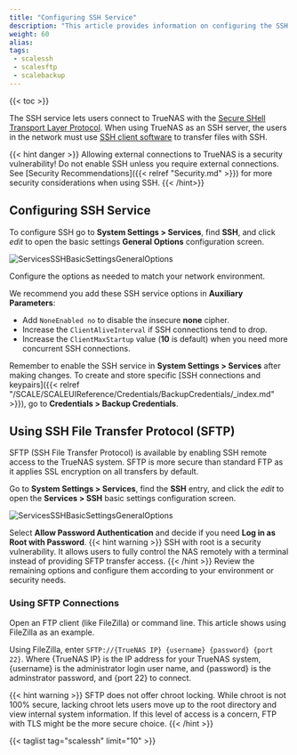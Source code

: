 ```yaml
---
title: "Configuring SSH Service"
description: "This article provides information on configuring the SSH service in SCALE, and using an SFTP connection."
weight: 60
alias: 
tags:
 - scalessh
 - scalesftp
 - scalebackup
---
```


{{< toc >}}


The SSH service lets users connect to TrueNAS with the [Secure SHell Transport Layer Protocol](https://tools.ietf.org/html/rfc4253).
When using TrueNAS as an SSH server, the users in the network must use [SSH client software](https://www.bing.com/search?q=SSH%20client%20software) to transfer files with SSH.

{{< hint danger >}}
Allowing external connections to TrueNAS is a security vulnerability!
Do not enable SSH unless you require external connections.
See [Security Recommendations]({{< relref "Security.md" >}}) for more security considerations when using SSH.
{{< /hint>}}

## Configuring SSH Service

To configure SSH go to **System Settings > Services**, find **SSH**, and click <i class="material-icons" aria-hidden="true" title="Configure">edit</i> to open the basic settings **General Options** configuration screen.

![ServicesSSHBasicSettingsGeneralOptions](/images/SCALE/22.12/ServicesSSHBasicSettingsGeneralOptions.png "SSH Basic Settings General Options")

Configure the options as needed to match your network environment.

We recommend you add these SSH service options in **Auxiliary Parameters**:

* Add `NoneEnabled no` to disable the insecure **none** cipher.
* Increase the `ClientAliveInterval` if SSH connections tend to drop.
* Increase the `ClientMaxStartup` value (**10** is default) when you need more concurrent SSH connections.

Remember to enable the SSH service in **System Settings > Services** after making changes.
To create and store specific [SSH connections and keypairs]({{< relref "/SCALE/SCALEUIReference/Credentials/BackupCredentials/_index.md" >}}), go to **Credentials > Backup Credentials**.

## Using SSH File Transfer Protocol (SFTP) 

SFTP (SSH File Transfer Protocol) is available by enabling SSH remote access to the TrueNAS system.
SFTP is more secure than standard FTP as it applies SSL encryption on all transfers by default.

Go to **System Settings > Services**, find the **SSH** entry, and click the <i class="material-icons" aria-hidden="true" title="Configure">edit</i> to open the **Services > SSH** basic settings configuration screen.

![ServicesSSHBasicSettingsGeneralOptions](/images/SCALE/22.12/ServicesSSHBasicSettingsGeneralOptions.png "SSH Basic Settings General Options")

Select **Allow Password Authentication** and decide if you need **Log in as Root with Password**.
{{< hint warning >}}
SSH with root is a security vulnerability. It allows users to fully control the NAS remotely with a terminal instead of providing SFTP transfer access.
{{< /hint >}}
Review the remaining options and configure them according to your environment or security needs.

### Using SFTP Connections

Open an FTP client (like FileZilla) or command line. 
This article shows using FileZilla as an example.

Using FileZilla, enter `SFTP://{TrueNAS IP} {username} {password} {port 22}`. Where {TrueNAS IP} is the IP address for your TrueNAS system, {username} is the administrator login user name, and {password} is the adminstrator password, and {port 22} to connect.

{{< hint warning >}}
SFTP does not offer chroot locking.
While chroot is not 100% secure, lacking chroot lets users move up to the root directory and view internal system information.
If this level of access is a concern, FTP with TLS might be the more secure choice.
{{< /hint >}}

{{< taglist tag="scalessh" limit="10" >}}
